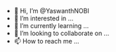 - 👋 Hi, I’m @YaswanthNOBI
- 👀 I’m interested in ...
- 🌱 I’m currently learning ...
- 💞️ I’m looking to collaborate on ...
- 📫 How to reach me ...

<!---
YaswanthNOBI/YaswanthNOBI is a ✨ special ✨ repository because its `README.md` (this file) appears on your GitHub profile.
You can click the Preview link to take a look at your changes.
--->
